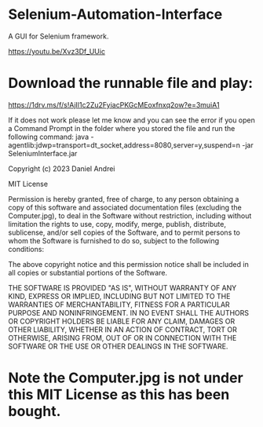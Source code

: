 # Selenium-Automation-Interface
A GUI for Selenium framework.


https://youtu.be/Xvz3Df_UUic

# Download the runnable file and play:
https://1drv.ms/f/s!AjIl1c2Zu2FyiacPKGcMEoxfnxq2ow?e=3muiA1

If it does not work please let me know and you can see the error if you open a Command Prompt in the folder where you stored the file and run the following command:
java -agentlib:jdwp=transport=dt_socket,address=8080,server=y,suspend=n -jar SeleniumInterface.jar

Copyright (c) 2023 Daniel Andrei

MIT License

Permission is hereby granted, free of charge, to any person obtaining
a copy of this software and associated documentation files (excluding the Computer.jpg), 
to deal in the Software without restriction, including
without limitation the rights to use, copy, modify, merge, publish,
distribute, sublicense, and/or sell copies of the Software, and to
permit persons to whom the Software is furnished to do so, subject to
the following conditions:

The above copyright notice and this permission notice shall be
included in all copies or substantial portions of the Software.

THE SOFTWARE IS PROVIDED "AS IS", WITHOUT WARRANTY OF ANY KIND,
EXPRESS OR IMPLIED, INCLUDING BUT NOT LIMITED TO THE WARRANTIES OF
MERCHANTABILITY, FITNESS FOR A PARTICULAR PURPOSE AND
NONINFRINGEMENT. IN NO EVENT SHALL THE AUTHORS OR COPYRIGHT HOLDERS BE
LIABLE FOR ANY CLAIM, DAMAGES OR OTHER LIABILITY, WHETHER IN AN ACTION
OF CONTRACT, TORT OR OTHERWISE, ARISING FROM, OUT OF OR IN CONNECTION
WITH THE SOFTWARE OR THE USE OR OTHER DEALINGS IN THE SOFTWARE.

# Note the Computer.jpg is not under this MIT License as this has been bought.
